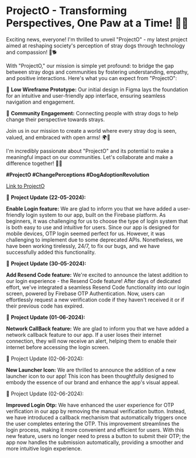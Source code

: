 # ProjectO - Transforming Perspectives, One Paw at a Time! 🐾📱

Exciting news, everyone! I'm thrilled to unveil "ProjectO" - my latest project aimed at reshaping society's perception of stray dogs through technology and compassion! 🌟🐕

With "ProjectO," our mission is simple yet profound: to bridge the gap between stray dogs and communities by fostering understanding, empathy, and positive interactions. Here's what you can expect from "ProjectO":

🔹 **Low Wireframe Prototype:** Our initial design in Figma lays the foundation for an intuitive and user-friendly app interface, ensuring seamless navigation and engagement.

🔹 **Community Engagement:** Connecting people with stray dogs to help change their perspective towards strays.

Join us in our mission to create a world where every stray dog is seen, valued, and embraced with open arms! 🌍🐶

I'm incredibly passionate about "ProjectO" and its potential to make a meaningful impact on our communities. Let's collaborate and make a difference together! 💬🐾

**#ProjectO #ChangePerceptions #DogAdoptionRevolution**

[Link to ProjectO](https://lnkd.in/eUjuFs3y)


🔹 **Project Update (22-05-2024):** 

**Enable Login feature:** We are glad to inform you that we have added a user-friendly login system to our app, built on the Firebase platform. As beginners, it was challenging for us to choose the type of login system that is both easy to use and intuitive for users. Since our app is designed for mobile devices, OTP login seemed perfect for us. However, it was challenging to implement due to some deprecated APIs. Nonetheless, we have been working tirelessly, 24/7, to fix our bugs, and we have successfully added this functionality.

🔹 **Project Update (30-05-2024):** 

**Add Resend Code feature:** We're excited to announce the latest addition to our login experience - the Resend Code feature!
After days of dedicated effort, we've integrated a seamless Resend Code functionality into our login screen, powered by Firebase OTP Authentication. Now, users can effortlessly request a new verification code if they haven't received it or if their previous code has expired.

🔹 **Project Update (01-06-2024):** 

**Network CallBack feature:** We are glad to inform you that we have added a network callback feature to our app. If a user loses their internet connection, they will now receive an alert, helping them to enable their internet before accessing the login screen.

🔹 Project Update (02-06-2024):

**New Launcher Icon:** We are thrilled to announce the addition of a new launcher icon to our app! This icon has been thoughtfully designed to embody the essence of our brand and enhance the app's visual appeal.

🔹 Project Update (02-06-2024):

**Improved Login Otp:** We have enhanced the user experience for OTP verification in our app by removing the manual verification button. Instead, we have introduced a callback mechanism that automatically triggers once the user completes entering the OTP. 
This improvement streamlines the login process, making it more convenient and efficient for users. With this new feature, users no longer need to press a button to submit their OTP; the app now handles the submission automatically, providing a smoother and more intuitive login experience.



